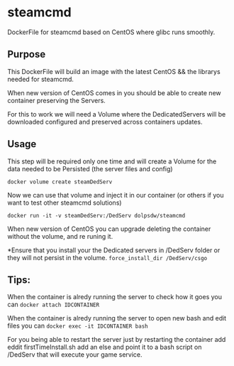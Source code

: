 # steamcmd
DockerFile for steamcmd based on CentOS where glibc runs smoothly.

## Purpose
This DockerFile will build an image with the latest CentOS && the librarys needed for steamcmd.

When new version of CentOS comes in you should be able to create new container preserving the Servers.

For this to work we will need a Volume where the DedicatedServers will be downloaded configured and preserved across containers updates.

## Usage
This step will be required only one time and will create a Volume for the data needed to be Persisted (the server files and config)
```
docker volume create steamDedServ
```

Now we can use that volume and inject it in our container (or others if you want to test other steamcmd solutions)
```
docker run -it -v steamDedServ:/DedServ dolpsdw/steamcmd
```

When new version of CentOS you can upgrade deleting the container without the volume, and re runing it.

*Ensure that you install your the Dedicated servers in /DedServ folder or they will not persist in the volume.
`force_install_dir /DedServ/csgo`

## Tips:
When the container is alredy running the server to check how it goes you can `docker attach IDCONTAINER`

When the container is alredy running the server to open new bash and edit files you can `docker exec -it IDCONTAINER bash`

For you being able to restart the server just by restarting the container add eddit firstTimeInstall.sh add an else and point it to a bash script on /DedServ that will execute your game service.
